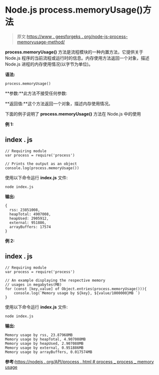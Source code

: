 # Node.js process.memoryUsage()方法

> 原文:[https://www . geesforgeks . org/node-js-process-memoryusage-method/](https://www.geeksforgeeks.org/node-js-process-memoryusage-method/)

**process.memoryUsage()** 方法是流程模块的一种内置方法，它提供关于 Node.js 程序的当前流程或运行时的信息。内存使用方法返回一个对象，描述 Node.js 进程的内存使用情况(以字节为单位)。

**语法:**

```
process.memoryUsage()   
```

**参数:**此方法不接受任何参数:

**返回值:**这个方法返回一个对象，描述内存使用情况。

下面的例子说明了 **process.memoryUsage()** 方法在 Node.js 中的使用

**例 1:**

## index . js

```
// Requiring module
var process = require('process')

// Prints the output as an object
console.log(process.memoryUsage())
```

使用以下命令运行 **index.js** 文件:

```
node index.js
```

**输出:**

```
{
  rss: 23851008,     
  heapTotal: 4907008,
  heapUsed: 2905912, 
  external: 951886,  
  arrayBuffers: 17574
}
```

**例 2:**

## index . js

```
// Requiring module
var process = require('process')

// An example displaying the respective memory
// usages in megabytes(MB)
for (const [key,value] of Object.entries(process.memoryUsage())){
    console.log(`Memory usage by ${key}, ${value/1000000}MB `)
}
```

使用以下命令运行 **index.js** 文件:

```
node index.js
```

**输出:**

```
Memory usage by rss, 23.87968MB 
Memory usage by heapTotal, 4.907008MB
Memory usage by heapUsed, 2.907088MB
Memory usage by external, 0.951886MB
Memory usage by arrayBuffers, 0.017574MB
```

**参考:**[https://nodejs . org/API/process . html # process _ process _ memory usage](https://nodejs.org/api/process.html#process_process_memoryusage)
